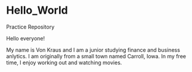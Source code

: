 # Hello_World
Practice Repository

Hello everyone!

My name is Von Kraus and I am a junior studying finance and business anlytics.
I am originally from a small town named Carroll, Iowa.
In my free time, I enjoy working out and watching movies.
